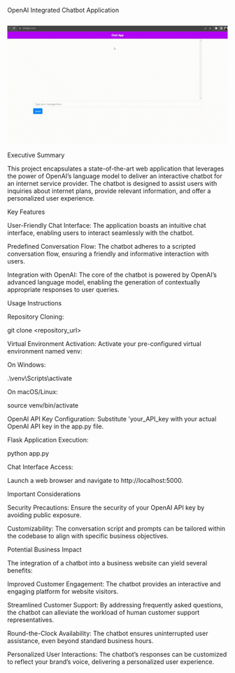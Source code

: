 OpenAI Integrated Chatbot Application

![OpenAI Integrated Chatbot Application](./clip.gif)

Executive Summary



This project encapsulates a state-of-the-art web application that leverages the power of OpenAI’s language model to deliver an interactive chatbot for an internet service provider. The chatbot is designed to assist users with inquiries about internet plans, provide relevant information, and offer a personalized user experience.

Key Features


User-Friendly Chat Interface: The application boasts an intuitive chat interface, enabling users to interact seamlessly with the chatbot.



Predefined Conversation Flow: The chatbot adheres to a scripted conversation flow, ensuring a friendly and informative interaction with users.



Integration with OpenAI: The core of the chatbot is powered by OpenAI’s advanced language model, enabling the generation of contextually appropriate responses to user queries.


Usage Instructions


Repository Cloning:

git clone <repository_url>


Virtual Environment Activation: Activate your pre-configured virtual environment named venv:



On Windows:


.\venv\Scripts\activate

On macOS/Linux:


source venv/bin/activate



OpenAI API Key Configuration: Substitute 'your_API_key with your actual OpenAI API key in the app.py file.



Flask Application Execution:


python app.py

Chat Interface Access:

Launch a web browser and navigate to http://localhost:5000.

Important Considerations


Security Precautions: Ensure the security of your OpenAI API key by avoiding public exposure.

Customizability: The conversation script and prompts can be tailored within the codebase to align with specific business objectives.

Potential Business Impact


The integration of a chatbot into a business website can yield several benefits:

Improved Customer Engagement: The chatbot provides an interactive and engaging platform for website visitors.

Streamlined Customer Support: By addressing frequently asked questions, the chatbot can alleviate the workload of human customer support representatives.

Round-the-Clock Availability: The chatbot ensures uninterrupted user assistance, even beyond standard business hours.

Personalized User Interactions: The chatbot’s responses can be customized to reflect your brand’s voice, delivering a personalized user experience.
